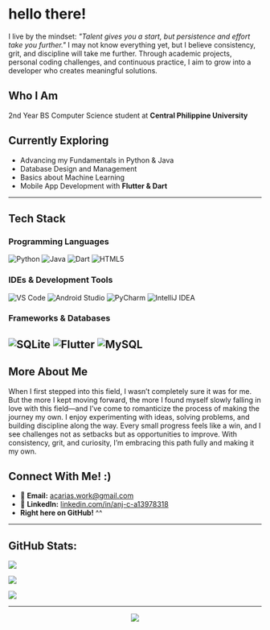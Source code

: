 # hello there!

I live by the mindset: *"Talent gives you a start, but persistence and effort take you further."* I may not know everything yet, but I believe consistency, grit, and discipline will take me further. Through academic projects, personal coding challenges, and continuous practice, I aim to grow into a developer who creates meaningful solutions.

## Who I Am
2nd Year BS Computer Science student at **Central Philippine University**  

## Currently Exploring
* Advancing my Fundamentals in Python & Java
* Database Design and Management
* Basics about Machine Learning
* Mobile App Development with **Flutter & Dart** 

---

## Tech Stack

### Programming Languages
![Python](https://img.shields.io/badge/Python-1e3a8a?style=for-the-badge&logo=python&logoColor=white)
![Java](https://img.shields.io/badge/Java-1e40af?style=for-the-badge&logo=openjdk&logoColor=white)
![Dart](https://img.shields.io/badge/Dart-1d4ed8?style=for-the-badge&logo=dart&logoColor=white)
![HTML5](https://img.shields.io/badge/HTML5-1e40af?style=for-the-badge&logo=html5&logoColor=white)

### IDEs & Development Tools
![VS Code](https://img.shields.io/badge/VS_Code-1e3a8a?style=for-the-badge&logo=visual-studio-code&logoColor=white)
![Android Studio](https://img.shields.io/badge/Android_Studio-1e40af?style=for-the-badge&logo=android-studio&logoColor=white)
![PyCharm](https://img.shields.io/badge/PyCharm-1d4ed8?style=for-the-badge&logo=pycharm&logoColor=white)
![IntelliJ IDEA](https://img.shields.io/badge/IntelliJ_IDEA-3730a3?style=for-the-badge&logo=intellij-idea&logoColor=white)

### Frameworks & Databases
![SQLite](https://img.shields.io/badge/SQLite-1e40af?style=for-the-badge&logo=sqlite&logoColor=white)
![Flutter](https://img.shields.io/badge/Flutter-1e3a8a?style=for-the-badge&logo=flutter&logoColor=white)
![MySQL](https://img.shields.io/badge/MySQL-2563eb?style=for-the-badge&logo=mysql&logoColor=white)
---

## More About Me
When I first stepped into this field, I wasn’t completely sure it was for me. But the more I kept moving forward, the more I found myself slowly falling in love with this field—and I’ve come to romanticize the process of making the journey my own. I enjoy experimenting with ideas, solving problems, and building discipline along the way. Every small progress feels like a win, and I see challenges not as setbacks but as opportunities to improve. With consistency, grit, and curiosity, I’m embracing this path fully and making it my own.

## Connect With Me! :)
* 📧 **Email:** [acarias.work@gmail.com](mailto:acarias.work@gmail.com)
* 🔗 **LinkedIn:** [linkedin.com/in/anj-c-a13978318](https://www.linkedin.com/in/anj-c-a13978318/)
* **Right here on GitHub!** ^^
  
---

## GitHub Stats:
![](https://github-readme-stats.vercel.app/api?username=anjcrs&theme=tokyonight&hide_border=false&include_all_commits=true&count_private=true)

![](https://github-readme-streak-stats.herokuapp.com/?user=anjcrs&theme=tokyonight&hide_border=false)

![](https://github-readme-stats.vercel.app/api/top-langs/?username=anjcrs&theme=tokyonight&hide_border=false&include_all_commits=true&count_private=true&layout=compact)

---

<div align="center">

[![](https://visitcount.itsvg.in/api?id=anjcrs&icon=0&color=0)](https://visitcount.itsvg.in)

</div>

